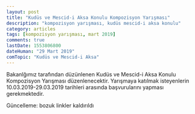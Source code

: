 ```yaml
---
layout: post
title: "Kudüs ve Mescid-i Aksa Konulu Kompozisyon Yarışması"
description: "kompozisyon yarışması, kudüs mescid-i aksa konulu"
category: articles
tags: [kompozisyon yarışması, mart 2019]
comments: true
lastDate: 1553806800
dateHuman: "29 Mart 2019"
comTopic: "Kudüs ve Mescid-i Aksa"
---
```


Bakanlğımız tarafından düzünlenen Kudüs ve Mescid-i Aksa Konulu Kompozisyon Yarışması düzenlenecektir. Yarışmaya katılmak isteyenlerin 10.03.2019-29.03.2019 tarihleri arasında başvurularını yapması gerekmektedir.

Güncelleme: bozuk linkler kaldırıldı